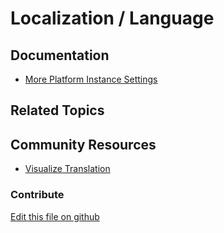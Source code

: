 # Localization / Language

## Documentation

* [More Platform Instance Settings](https://portal.liferay.dev/docs/7-2/user/-/knowledge_base/u/more-platform-section-instance-settings)

## Related Topics


## Community Resources

* [Visualize Translation](https://github.com/olafk/translation-helper-web)

### Contribute

[Edit this file on github](https://github.com/olafk/controlpanel-documentation-docs/blob/master/md/72en/com_liferay_configuration_admin_web_portlet_InstanceSettingsPortlet/language.md)
